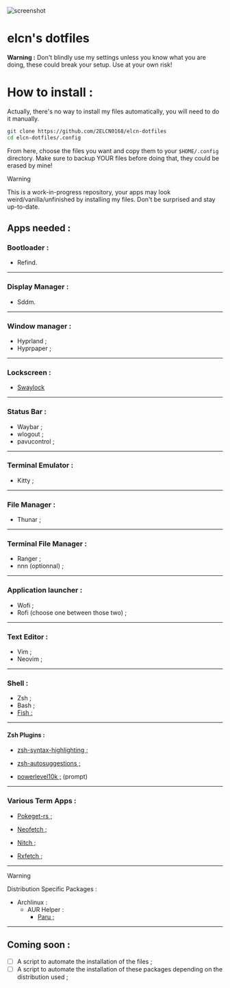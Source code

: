 ![screenshot](./readme_images/capture_01.png)

# elcn's dotfiles

**Warning :** Don't blindly use my settings unless you know what you are doing, these could break your setup. Use at your own risk!

# How to install :

Actually, there's no way to install my files automatically, you will need to do it manually.

```bash
git clone https://github.com/2ELCN0168/elcn-dotfiles
cd elcn-dotfiles/.config
```

From here, choose the files you want and copy them to your `$HOME/.config` directory. Make sure to backup YOUR files before doing that, they could be erased by mine!

> [!WARNING]
> This is a work-in-progress repository, your apps may look weird/vanilla/unfinished by installing my files. Don't be surprised and stay up-to-date.

## Apps needed : 

### Bootloader :
- Refind.

***

### Display Manager :
- Sddm.

***

### Window manager :
- Hyprland ;
- Hyprpaper ;

***

### Lockscreen :
- [Swaylock](github.com/mortie/swaylock-effects)

***

### Status Bar :
- Waybar ;
- wlogout ;
- pavucontrol ;

***

### Terminal Emulator :
- Kitty ;

***

### File Manager :
- Thunar ;

***

### Terminal File Manager :
- Ranger ;
- nnn (optionnal) ;

***

### Application launcher :
- Wofi ;
- Rofi (choose one between those two) ;

***

### Text Editor : 
- Vim ;
- Neovim ;

***

### Shell :
- Zsh ;
- Bash ;
- [Fish ;](github.com/fish-shell/fish-shell)

***

#### Zsh Plugins :
- [zsh-syntax-highlighting ;](github.com/zsh-users/zsh-syntax-highlighting)
- [zsh-autosuggestions ;](github.com/zsh-users/zsh-autosuggestions)

- [powerlevel10k ;](github.com/romkatv/powerlevel10k) (prompt)

***

### Various Term Apps :
- [Pokeget-rs ;](github.com/talwat/pokeget-rs)

- [Neofetch ;](github.com/dylanaraps/neofetch)
- [Nitch ;](github.com/ssleert/nitch)
- [Rxfetch ;](github.com/Mangeshrex/rxfetch)

***

> [!WARNING]
> Distribution Specific Packages :

- Archlinux :
    - AUR Helper :
        - [Paru ;](github.com/Morganamilo/paru)


***



## Coming soon :

- [ ] A script to automate the installation of the files ;
- [ ] A script to automate the installation of these packages depending on the distribution used ;
